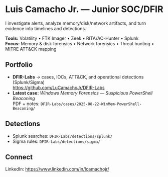 # Luis Camacho Jr. — Junior SOC/DFIR

I investigate alerts, analyze memory/disk/network artifacts, and turn evidence into timelines and detections.

**Tools:** Volatility • FTK Imager • Zeek • RITA/AC-Hunter • Splunk  
**Focus:** Memory & disk forensics • Network forensics • Threat hunting • MITRE ATT&CK mapping

## Portfolio
- **DFIR-Labs** → cases, IOCs, ATT&CK, and operational detections (Splunk/Sigma)  
  https://github.com/LuCamachoJr/DFIR-Labs
- **Latest case:** *Windows Memory Forensics — Suspicious PowerShell Beaconing*  
  PDF + notes: `DFIR-Labs/cases/2025-08-22-WinMem-PowerShell-Beaconing/`

## Detections
- Splunk searches: `DFIR-Labs/detections/splunk/`  
- Sigma rules: `DFIR-Labs/detections/sigma/`

## Connect
LinkedIn: https://www.linkedin.com/in/lcamachojr/


